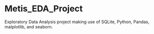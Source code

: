 # Metis_EDA_Project
Exploratory Data Analysis project making use of SQLite, Python, Pandas, matplotlib, and seaborn. 
